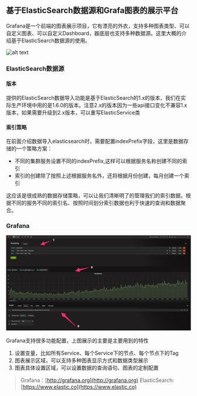 基于ElasticSearch数据源和Grafa图表的展示平台
--------

Grafana是一个前端的图表展示项目，它有漂亮的外衣，支持多种图表类型、可以自定义图表、可以自定义Dashboard，器底层也支持多种数据源。这里大概的介绍基于ElasticSearch数据源的使用。

![alt text](./images/metircs.jpg)


### ElasticSearch数据源

#### 版本

提供的ElasticSearch数据导入功能是基于ElasticSearch的1.x的版本，我们在实际生产环境中用的是1.6.0的版本。注意2.x的版本因为一些api接口变化不兼容1.x版本，如果需要升级到2.x版本，可以重写ElasticService类

#### 索引策略

在前面介绍数据导入elasticsearch时，需要配置indexPrefix字段，这里是数据存储的一个策略方案：

- 不同的集群服务设置不同的indexPrefix,这样可以根据服务名称创建不同的索引
- 索引的创建除了按照上述根据服务名外，还将根据月份创建，每月创建一个索引


这应该是很成熟的数据存储策略，可以让我们清晰明了的管理我们的索引数据，根据不同的服务不同的索引名、按照时间划分索引数据也利于快速的查询和数据聚合。


### Grafana

![alt text](./images/grafana_detail.jpg)


Grafana支持很多功能配置，上图展示的主要是主要用到的特性

1. 设置变量，比如所有Service、每个Service下的节点、每个节点下的Tag
2. 图表展示区域，可以支持多种图表显示方式和数据类型展示
3. 图表具体设置区域，可以设置数据的查询语句、图表的定制配置


>Grafana：[http://grafana.org](http://grafana.org)
>ElasticSearch:[https://www.elastic.co](https://www.elastic.co)